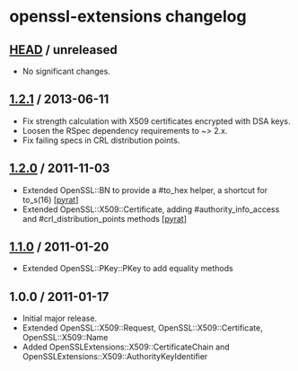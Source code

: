 # openssl-extensions changelog

## [HEAD][unreleased] / unreleased

* No significant changes.

## [1.2.1][v1.2.1] / 2013-06-11

* Fix strength calculation with X509 certificates encrypted with DSA keys.
* Loosen the RSpec dependency requirements to ~> 2.x.
* Fix failing specs in CRL distribution points.

## [1.2.0][v1.2.0] / 2011-11-03

* Extended OpenSSL::BN to provide a #to_hex helper, a shortcut for to_s(16)
  \[[pyrat][pyrat]\]
* Extended OpenSSL::X509::Certificate, adding #authority_info_access and
  #crl_distribution_points methods \[[pyrat][pyrat]\]

## [1.1.0][v1.1.0] / 2011-01-20

* Extended OpenSSL::PKey::PKey to add equality methods

## 1.0.0 / 2011-01-17

* Initial major release.
* Extended OpenSSL::X509::Request, OpenSSL::X509::Certificate,
  OpenSSL::X509::Name
* Added OpenSSLExtensions::X509::CertificateChain and
  OpenSSLExtensions::X509::AuthorityKeyIdentifier


[unreleased]: https://github.com/envylabs/openssl-extensions/compare/v1.2.1...master
[v1.2.1]: https://github.com/envylabs/openssl-extensions/compare/v1.2.0...v1.2.1
[v1.2.0]: https://github.com/envylabs/openssl-extensions/compare/v1.1.0...v1.2.0
[v1.1.0]: https://github.com/envylabs/openssl-extensions/compare/v1.0.0...v1.1.0

[pyrat]: https://github.com/pyrat
